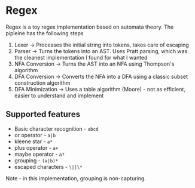 # Regex

Regex is a toy regex implementation based on automata theory. The pipleine has the following steps

1. Lexer -> Processes the initial string into tokens, takes care of escaping
2. Parser -> Turns the tokens into an AST. Uses Pratt parsing, which was the cleanest implementation I found for what I wanted
3. NFA Conversion -> Turns the AST into an NFA using Thompson's algorithm
4. DFA Conversion -> Converts the NFA into a DFA using a classic subset construction algorithm
5. DFA Minimization -> Uses a table algorithm (Moore) - not as efficient, easier to understand and implement

## Supported features

* Basic character recognition - `abcd`
* or operator - `a|b`
* kleene star - `a*`
* plus operator - `a+`
* maybe operator - `a?`
* grouping - `(a|b)*`
* escaped characters - `\||\*`

Note - in this implementation, grouping is non-capturing.
